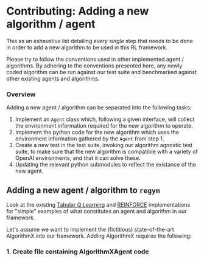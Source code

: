 # Contributing: Adding a new algorithm / agent

This as an exhaustive list detailing *every single* step that needs to be done in order to add a new algorithm to be used in this RL framework. 

Please try to follow the conventions used in other implemented agent / algorithms. By adhering to the conventions presented here, any newly coded algorithm can be run against our test suite and benchmarked against other existing agents and algorithms.

### Overview

Adding a new agent / algorithm can be separated into the following tasks:

1. Implement an `Agent` class which, following a given interface, will collect the environment information required for the new algorithm to operate.
2. Implement the python code for the new algorithm which uses the environment information gathered by the `Agent` from step 1.
3. Create a new test in the test suite, invoking our algorithm agnostic test suite, to make sure that the new algorithm is compatible with a variety of OpenAI environments, and that it can solve these.
4. Updating the relevant python submodules to reflect the existance of the new agent.


## Adding a new agent / algorithm to `regym` 

Look at the existing [Tabular Q Learning](../regym/rl_algorithms/agents/tabular_q_learning_agent.py) and [REINFORCE]() implementations for "simple" examples of what constitutes an agent and algorithm in our framework.

Let's assume we want to implement the (fictitious) state-of-the-art AlgorithmX into our framework. Adding AlgorithmX requires the following:

### 1. Create file containing AlgorithmXAgent code

**1.1:** Create a file in the submodule `regym/rl_algorithms/agents` named `algorithmX_agent.py`

```python
# This file path: `regym/rl_algorithms/agents/algorithmX_agent.py`

from regym.rl_algorithms.algorithmx import AlgorithmX
class AlgorithmXAgent():

    def __init__(self, algorithm, other_args):
        self.training  = True
        self.algorithm = algorithm
        # ...

    def handle_experience(self, state, action, reward, succesor_state, done):
        should_train = ...
        if should_train: self.algorithm.train(...)
        pass

    def take_action(self, state):
        action = self.algorithm.model(state)
        # ...
        return action

    def clone(self, training):
        pass

def build_AlgorithmX_Agent(task, config, agent_name):
    algorithm = AlgorithmX(observation_dim=task.observation_dim,
                           action_dim=task.action_dim,
                           learning_rate=config['learning_rate']...)
    return AlgorithmXAgent(algorithm, ...)
```

Following the usual Reinforcement Learning fashion, the agent will be asked fo an action by calling the `take_action(...)` function. Operationally, calling this function is equivalent to sampling an action from the agent's policy. The `handle_experience(...)` function is called after the environment processes the agent(s) actions, and feeds a single "experience" to the agent to be processed. We recommend that the agent implementes the logic to call its underlying algorithm to update its policy inside of this function. Finally, the `clone(...)` function can be implemented to create a clone of the agent, useful in [self-play training](). A deep copy is encouraged, using the `copy.deepcopy` method from the `copy` built-in python module.

It's *very* important that the `build_AlgorithmX_Agent(task, config, agent_name)` maintains that function signature, as it gives us a common interface to generate agents with a variety of underlying RL algorithms.

It is inside of this function that you can inspect the `task` object parameter to decide how to initialize the agent and its underlying algorithm. The example above uses the `task.observation_dim` and `task.action_dim` as input to the `AlgorithmX`, which in turn will generate a neural network with an input / output dimension of the same value as the task's action / observation space. Depending on the `task.observation_type` and `task.action_type` you may want to change the topology of the underlying neural networks. For instance, for a `Discrete` action space, you may want to use a categorical distribution, but a `Continuous` action space may require to place a Gaussian distribution over each action dimension (look at [PPO]() for an example of this).

**1.2:** Add to the existing `regym/rl_algorithms/agents/__init__.py` an import to both the new agent class and it's build function. In other words, add:

```python
from .algorithmX_agent import build_AlgorithmX_Agent, AlgorithmXAgent
```

### 2 Add a new algorithm 
**2.1** Add a new AlgorithmX module inside the existing `regym/rl_algorithms/` (e.g a create directory `regym/rl_algorithms/AlgorithmX/`)  

**2.2** The next part will be the most time consuming one. Here we need to code up AlgorithmX. We recommend to create an `AlgorithmX` class inside of the `regym.rl_algorithms.AlgorithmX` submodule. This class should hold a `model`, which will represent the policy (and perhaps also the value network, if `AlgorithmX` is a value based RL algorithm).

We have so far used [PyTorch](https://pytorch.org/) as a deep learning framework, and hence our models are `torch.nn.Module` objects. However, `regym` allows for any deep learning frameworks.

Finally, we recommend that, during `AlgorithmXAgent.handle_experience(...)` function, the function `AlgorithmX.train(...)` is called. The [REINFORCE]() algorithm calls this function after a given number of finished episodes. [PPO]() calls this function after a certain number of timesteps have elapsed. What this means is that each algorithm will trigger a policy update (a train operation) under different conditions. Regardless, this call always happens inside of the agent's `handle_experience(...)` function.

```python
# This file path: `regym/rl_algorithms/AlgorithmX/algorithmx.py`
class AlgorithmX():

    def __init__(self, observation_dim, action_dim, learning_rate):
        self.model = CoolNeuralNetwork(input_dim=observation_dim,
                                       output_dim=action_dim, lr=learning_rate)

    def train(self, args):
        pass
```

**2.3** Create `regym/rl_algorithms/AlgorithmX/__init__.py` containing:

```python
from .algorithmx import AlgorithmX
```

Now our `algorithmX_agent.py` module will be able to import `AlgorithmX`.

### 3 Use `regym`'s test suite. (TODO)

Future versions of `regym` will include an algorithm agnostic which will test whether the `build_X_Agent(...)` function is compatible with a variety of environments, whether it can learn to solve these and whether or not it's behaviour is deterministic under certain fixed seeds.

### 4 Ensure that the agent can be accessed through the `regym.rl_algorithms` submodule

Try launching the jupyter notebook [getting-started](./notebooks/getting-started.ipynb), but replace the imported `build_PPO_Agent(...)` function with the `build_AlgorithmX_Agent(...)` function you've implemented (remember to pass the correct hyperparameter dictionary!). Can your agent solve the CartPole environment?

If so. Well done! And thank you for contributing to `regym`!
